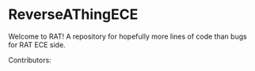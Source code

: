 # ReverseAThingECE
Welcome to RAT!
A repository for hopefully more lines of code than bugs for RAT ECE side.

Contributors:
